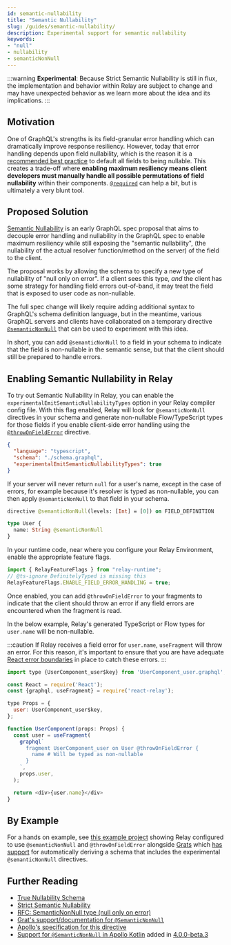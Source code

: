 ```yaml
---
id: semantic-nullability
title: "Semantic Nullability"
slug: /guides/semantic-nullability/
description: Experimental support for semantic nullability
keywords:
- "null"
- nullability
- semanticNonNull
---
```


:::warning
**Experimental**: Because Strict Semantic Nullability is still in flux, the implementation and behavior within Relay are subject to change and may have unexpected behavior as we learn more about the idea and its implications.
:::

## Motivation

One of GraphQL's strengths is its field-granular error handling which can dramatically improve response resiliency. However, today that error handling depends upon field nullability, which is the reason it is a [recommended best practice](https://graphql.org/learn/best-practices/#nullability) to default all fields to being nullable. This creates a trade-off where __enabling maximum resiliency means client developers must manually handle all possible permutations of field nullability__ within their components. [`@required`](./required-directive.md) can help a bit, but is ultimately a very blunt tool.

## Proposed Solution

[Semantic Nullability](https://github.com/graphql/graphql.github.io/blob/nullability-post/src/pages/blog/2024-08-14-exploring-true-nullability.mdx#our-latest-proposal) is an early GraphQL spec proposal that aims to decouple error handling and nullability in the GraphQL spec to enable maximum resiliency while still exposing the "semantic nullability", (the nullability of the actual resolver function/method on the server) of the field to the client.

The proposal works by allowing the schema to specify a new type of nullability of "null only on error". If a client sees this type, _and_ the client has some strategy for handling field errors out-of-band, it may treat the field that is exposed to user code as non-nullable.

The full spec change will likely require adding additional syntax to GraphQL's schema definition language, but in the meantime, various GraphQL servers and clients have collaborated on a temporary directive [`@semanticNonNull`](https://specs.apollo.dev/nullability/v0.2/) that can be used to experiment with this idea.

In short, you can add `@semanticNonNull` to a field in your schema to indicate that the field is non-nullable in the semantic sense, but that the client should still be prepared to handle errors.

## Enabling Semantic Nullability in Relay

To try out Semantic Nullability in Relay, you can enable the `experimentalEmitSemanticNullabilityTypes` option in your Relay compiler config file. With this flag enabled, Relay will look for `@semanticNonNull` directives in your schema and generate non-nullable Flow/TypeScript types for those fields if you enable client-side error handling using the [`@throwOnFieldError`](../api-reference/graphql/graphql-directives.md#throwonfielderror-experimental) directive.

```json title="relay.config.json"
{
  "language": "typescript",
  "schema": "./schema.graphql",
  "experimentalEmitSemanticNullabilityTypes": true
}
```

If your server will never return `null` for a user's name, except in the case of errors, for example because it's resolver is typed as non-nullable, you can then apply `@semanticNonNull` to that field in your schema.

```graphql title="schema.graphql"
directive @semanticNonNull(levels: [Int] = [0]) on FIELD_DEFINITION

type User {
  name: String @semanticNonNull
}
```

In your runtime code, near where you configure your Relay Environment, enable the appropriate feature flags.

```js
import { RelayFeatureFlags } from "relay-runtime";
// @ts-ignore DefinitelyTyped is missing this
RelayFeatureFlags.ENABLE_FIELD_ERROR_HANDLING = true;
```

Once enabled, you can add `@throwOnFieldError` to your fragments to indicate that the client should throw an error if any field errors are encountered when the fragment is read.

In the below example, Relay's generated TypeScript or Flow types for `user.name` will be non-nullable.

:::caution
If Relay receives a field error for `user.name`, `useFragment` will throw an error. For this reason, it's important to ensure that you are have adequate [React error boundaries](../guided-tour/rendering/error-states.md) in place to catch these errors.
:::

```js
import type {UserComponent_user$key} from 'UserComponent_user.graphql';

const React = require('React');
const {graphql, useFragment} = require('react-relay');

type Props = {
  user: UserComponent_user$key,
};

function UserComponent(props: Props) {
  const user = useFragment(
    graphql`
      fragment UserComponent_user on User @throwOnFieldError {
        name # Will be typed as non-nullable
      }
    `,
    props.user,
  );

  return <div>{user.name}</div>
}
```

## By Example

For a hands on example, see [this example project](https://github.com/captbaritone/grats-relay-example/pull/1) showing Relay configured to use `@semanticNonNull` and `@throwOnFieldError` alongside [Grats](https://grats.capt.dev/) which [has support](https://grats.capt.dev/docs/guides/strict-semantic-nullability/) for automatically deriving a schema that includes the experimental `@semanticNonNull` directives.

## Further Reading

- [True Nullability Schema](https://github.com/graphql/graphql-wg/discussions/1394)
- [Strict Semantic Nullability](https://github.com/graphql/graphql-wg/discussions/1410)
- [RFC: SemanticNonNull type (null only on error)](https://github.com/graphql/graphql-spec/pull/1065)
- [Grat's support/documentation for `@SemanticNonNull`](https://grats.capt.dev/docs/guides/strict-semantic-nullability/)
- [Apollo's specification for this directive](https://specs.apollo.dev/nullability/v0.2/)
- [Support for `@SemanticNonNull` in Apollo Kotlin](https://www.apollographql.com/docs/kotlin/v4/advanced/nullability/#handle-semantic-non-null-with-semanticnonnull) added in [4.0.0-beta.3](https://github.com/apollographql/apollo-kotlin/releases/tag/v4.0.0-beta.3)
